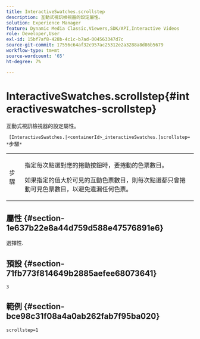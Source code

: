 ```yaml
---
title: InteractiveSwatches.scrollstep
description: 互動式視訊檢視器的設定屬性。
solution: Experience Manager
feature: Dynamic Media Classic,Viewers,SDK/API,Interactive Videos
role: Developer,User
exl-id: 15bf7af8-428b-4c1c-b7ad-004563347d7c
source-git-commit: 17556c64af32c957ac25312e2a3288a8d86b5679
workflow-type: tm+mt
source-wordcount: '65'
ht-degree: 7%

---
```


# InteractiveSwatches.scrollstep{#interactiveswatches-scrollstep}

互動式視訊檢視器的設定屬性。

` [InteractiveSwatches.|<containerId>_interactiveSwatches.]scrollstep= *`步驟`*`

<table id="table_441553CD34C94A58A9D7CBF772DEDDB6"> 
 <tbody> 
  <tr> 
   <td colname="col1"> <p> <span class="codeph"><span class="varname"> 步驟</span></span> </p> </td> 
   <td colname="col2"> <p>指定每次點選對應的捲動按鈕時，要捲動的色票數目。 </p> <p>如果指定的值大於可見的互動色票數目，則每次點選都只會捲動可見色票數目，以避免遺漏任何色票。 </p> </td> 
  </tr> 
 </tbody> 
</table>

## 屬性 {#section-1e637b22e8a44d759d588e47576891e6}

選擇性.

## 預設 {#section-71fb773f814649b2885aefee68073641}

`3`

## 範例 {#section-bce98c31f08a4a0ab262fab7f95ba020}

```
scrollstep=1
```
